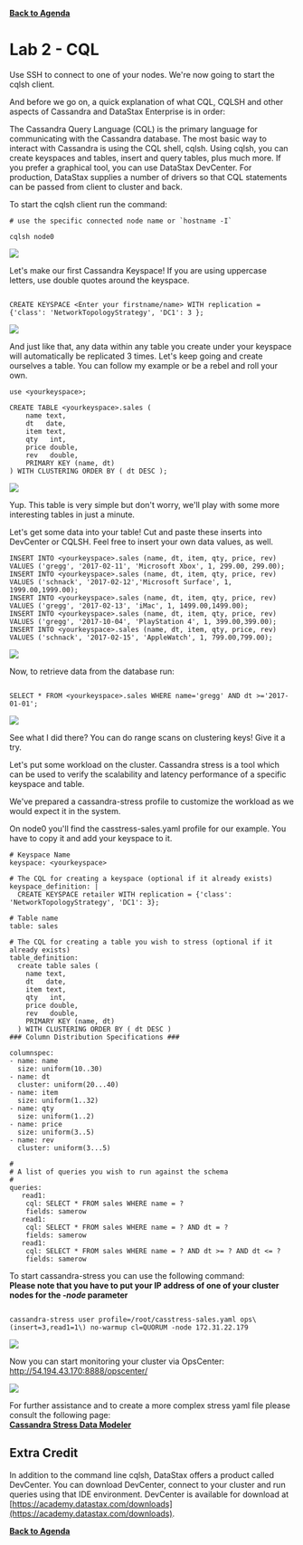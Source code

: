 **[Back to Agenda](./../README.md)**

# Lab 2 - CQL

Use SSH to connect to one of your nodes.  We're now going to start the cqlsh client.

And before we go on, a quick explanation of what CQL, CQLSH and other aspects of Cassandra and DataStax Enterprise is in order:

The Cassandra Query Language (CQL) is the primary language for communicating with the Cassandra database. The most basic way to interact with Cassandra is using the CQL shell, cqlsh. Using cqlsh, you can create keyspaces and tables, insert and query tables, plus much more. If you prefer a graphical tool, you can use DataStax DevCenter. For production, DataStax supplies a number of drivers so that CQL statements can be passed from client to cluster and back.

To start the cqlsh client run the command:

```
# use the specific connected node name or `hostname -I`

cqlsh node0
```

![](./img/lab2-1cqlsh.png )

Let's make our first Cassandra Keyspace! If you are using uppercase letters, use double quotes around the keyspace.

```

CREATE KEYSPACE <Enter your firstname/name> WITH replication = {'class': 'NetworkTopologyStrategy', 'DC1': 3 };

```

![](./img/lab2-2createkeyspace.png )

And just like that, any data within any table you create under your keyspace will automatically be replicated 3 times. Let's keep going and create ourselves a table. You can follow my example or be a rebel and roll your own.

```
use <yourkeyspace>;

CREATE TABLE <yourkeyspace>.sales (
    name text,
    dt   date,
    item text,
    qty   int,
    price double,
    rev   double,
    PRIMARY KEY (name, dt)
) WITH CLUSTERING ORDER BY ( dt DESC );
```

![](./img/lab2-2createtable.png)

Yup. This table is very simple but don't worry, we'll play with some more interesting tables in just a minute.

Let's get some data into your table! Cut and paste these inserts into DevCenter or CQLSH. Feel free to insert your own data values, as well.

```
INSERT INTO <yourkeyspace>.sales (name, dt, item, qty, price, rev) VALUES ('gregg', '2017-02-11', 'Microsoft Xbox', 1, 299.00, 299.00);
INSERT INTO <yourkeyspace>.sales (name, dt, item, qty, price, rev) VALUES ('schnack', '2017-02-12','Microsoft Surface', 1, 1999.00,1999.00);
INSERT INTO <yourkeyspace>.sales (name, dt, item, qty, price, rev) VALUES ('gregg', '2017-02-13', 'iMac', 1, 1499.00,1499.00);
INSERT INTO <yourkeyspace>.sales (name, dt, item, qty, price, rev) VALUES ('gregg', '2017-10-04', 'PlayStation 4', 1, 399.00,399.00);
INSERT INTO <yourkeyspace>.sales (name, dt, item, qty, price, rev) VALUES ('schnack', '2017-02-15', 'AppleWatch', 1, 799.00,799.00);
```

![](./img/lab2-3cqlinsert.png)

Now, to retrieve data from the database run:

```  

SELECT * FROM <yourkeyspace>.sales WHERE name='gregg' AND dt >='2017-01-01';

```

![](./img/lab2-4select.png)

See what I did there? You can do range scans on clustering keys! Give it a try.


Let's put some workload on the cluster.
Cassandra stress is a tool which can be used to verify the scalability and latency performance of a specific keyspace and table.

We've prepared a cassandra-stress profile to customize the workload as we would expect it in the system.

On node0 you'll find the casstress-sales.yaml profile for our example.
You have to copy it and add your keyspace to it.

```
# Keyspace Name
keyspace: <yourkeyspace>

# The CQL for creating a keyspace (optional if it already exists)
keyspace_definition: |
  CREATE KEYSPACE retailer WITH replication = {'class': 'NetworkTopologyStrategy', 'DC1': 3};

# Table name
table: sales

# The CQL for creating a table you wish to stress (optional if it already exists)
table_definition:
  create table sales (
    name text,
    dt   date,
    item text,
    qty   int,
    price double,
    rev   double,
    PRIMARY KEY (name, dt)
  ) WITH CLUSTERING ORDER BY ( dt DESC )
### Column Distribution Specifications ###

columnspec:
- name: name
  size: uniform(10..30)
- name: dt
  cluster: uniform(20...40)
- name: item
  size: uniform(1..32)
- name: qty
  size: uniform(1..2)
- name: price
  size: uniform(3..5)
- name: rev
  cluster: uniform(3...5)

#
# A list of queries you wish to run against the schema
#
queries:
   read1:
    cql: SELECT * FROM sales WHERE name = ?
    fields: samerow
   read1:
    cql: SELECT * FROM sales WHERE name = ? AND dt = ?
    fields: samerow
   read1:
    cql: SELECT * FROM sales WHERE name = ? AND dt >= ? AND dt <= ?
    fields: samerow
```

To start cassandra-stress you can use the following command:  
**Please note that you have to put your IP address of one of your cluster nodes for the *-node* parameter**

```   

cassandra-stress user profile=/root/casstress-sales.yaml ops\(insert=3,read1=1\) no-warmup cl=QUORUM -node 172.31.22.179

```

![](./img/lab2-5casstress.png)

Now you can start monitoring your cluster via OpsCenter: http://54.194.43.170:8888/opscenter/

![](./img/lab2-6opscenter.png)

For further assistance and to create a more complex stress yaml file please consult the following page:   
**[Cassandra Stress Data Modeler](http://www.sestevez.com/sestevez/CassandraDataModeler/)**

## Extra Credit

In addition to the command line cqlsh, DataStax offers a product called DevCenter.  You can download DevCenter, connect to your cluster and run queries using that IDE environment.  DevCenter is available for download at [https://academy.datastax.com/downloads](https://academy.datastax.com/downloads).

**[Back to Agenda](./../README.md)**
